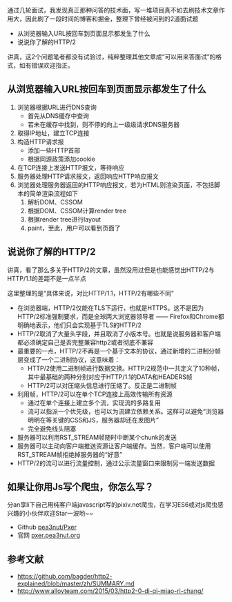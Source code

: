 通过几轮面试，我发现真正那种问答的技术面，写一堆项目真不如去刷技术文章作用大，因此刷了一段时间的博客和掘金，整理下曾经被问到的2道面试题

- 从浏览器输入URL按回车到页面显示都发生了什么
- 说说你了解的HTTP/2

讲真，这2个问题笔者都没有试验过，纯粹整理其他文章成“可以用来答面试”的格式，如有错误欢迎指正。

## 从浏览器输入URL按回车到页面显示都发生了什么

1. 浏览器根据URL进行DNS查询
    - 首先从DNS缓存中查询
    - 若未在缓存中找到，则不停的向上一级级请求DNS服务器
1. 取得IP地址，建立TCP连接
1. 构造HTTP请求报
    - 添加一些HTTP首部
    - 根据同源政策添加cookie
1. 在TCP连接上发送HTTP报文，等待响应
1. 服务器处理HTTP请求报文，返回响应HTTP响应报文
1. 浏览器处理服务器返回的HTTP响应报文，若为HTML则渲染页面，不包括脚本的简单渲染流程如下
    1. 解析DOM、CSSOM
    1. 根据DOM、CSSOM计算render tree
    1. 根据render tree进行layout
    1. paint，至此，用户可以看到页面了

## 说说你了解的HTTP/2

讲真，看了那么多关于HTTP/2的文章，虽然没用过但是也能感觉出HTTP/2与HTTP/1.1的差距不是一点半点

这里整理的是“具体来说，对比HTTP/1.1，HTTP/2有哪些不同”

- 在浏览器端，HTTP/2仅能在TLS下运行，也就是HTTPS。这不是因为HTTP/2标准强制要求，而是全球两大浏览器领导者 —— Firefox和Chrome都明确地表示，他们只会实现基于TLS的HTTP/2
- HTTP/2取消了大量头字段，并且取消了小版本号。也就是说服务器和客户端都必须确定自己是否完整兼容http2或者彻底不兼容
- 最重要的一点，HTTP/2不再是一个基于文本的协议，通过新增的二进制分帧层变成了一个二进制协议，这意味着：
    - HTTP/2使用二进制帧进行数据交换。HTTP/2规范中一共定义了10种帧，其中最基础的两种分别对应于HTTP/1.1的DATA和HEADERS帧
    - HTTP/2可以对压缩头信息进行压缩了。反正是二进制帧
- 利用帧，HTTP/2可以在单个TCP连接上高效传输所有资源
    - 通过在单个连接上建立多个流，实现流的多路复用
    - 流可以指派一个优先级，也可以为流建立依赖关系。这样可以避免“浏览器明明在等关键的CSS和JS，服务器却还在发图片”
    - 完全避免线头阻塞
- 服务器可以利用RST_STREAM帧随时中断某个chunk的发送
- 服务器可以主动向客户端推送资源让客户端缓存。当然，客户端可以使用RST_STREAM帧拒绝掉服务器的“好意”
- HTTP/2的流可以进行流量控制，通过公示流量窗口来限制另一端发送数据

## 如果让你用Js写个爬虫，你怎么写？

分an享li下自己用纯客户端javascript写的pixiv.net爬虫，在学习ES6或对js爬虫感兴趣的小伙伴欢迎Star一波哟~~

- Github [pea3nut/Pxer](https://github.com/pea3nut/Pxer)
- 官网 [pxer.pea3nut.org](http://pxer.pea3nut.org)


## 参考文献

- https://github.com/bagder/http2-explained/blob/master/zh/SUMMARY.md
- http://www.alloyteam.com/2015/03/http2-0-di-qi-miao-ri-chang/











